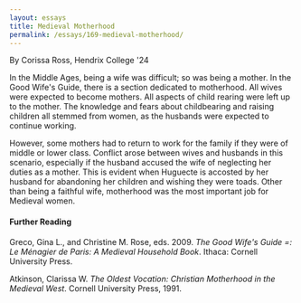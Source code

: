 ```yaml
---
layout: essays
title: Medieval Motherhood
permalink: /essays/169-medieval-motherhood/
---
```


<div>
  <div class="essay-author">By Corissa Ross, Hendrix College '24</div>
  <div class="essay-content">
  <p>In the Middle Ages, being a wife was difficult; so was being a mother. In the Good Wife's Guide, there is a section dedicated to motherhood. All wives were expected to become mothers. All aspects of child rearing were left up to the mother. The knowledge and fears about childbearing and raising children all stemmed from women, as the husbands were expected to continue working.</p>
  <p>However, some mothers had to return to work for the family if they were of middle or lower class. Conflict arose between wives and husbands in this scenario, especially if the husband accused the wife of neglecting her duties as a mother. This is evident when Huguecte is accosted by her husband for abandoning her children and wishing they were toads. Other than being a faithful wife, motherhood was the most important job for Medieval women.</p>
  <h4>Further Reading</h4>
  <p>Greco, Gina L., and Christine M. Rose, eds. 2009. <em>The Good Wife's Guide =: Le Ménagier de Paris: A Medieval Household Book</em>. Ithaca: Cornell University Press.</p>
  <p>Atkinson, Clarissa W. <em>The Oldest Vocation: Christian Motherhood in the Medieval West</em>. Cornell University Press, 1991.</p>
  </div>
</div>